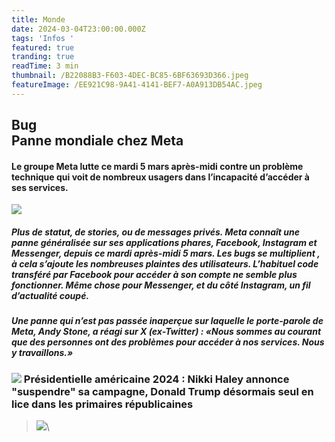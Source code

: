 ```yaml
---
title: Monde
date: 2024-03-04T23:00:00.000Z
tags: 'Infos '
featured: true
tranding: true
readTime: 3 min
thumbnail: /B22088B3-F603-4DEC-BC85-6BF63693D366.jpeg
featureImage: /EE921C98-9A41-4141-BEF7-A0A913DB54AC.jpeg
---
```


**Bug**\
Panne mondiale chez Meta
------------------------

#### Le groupe Meta lutte ce mardi 5 mars après-midi contre un problème technique qui voit de nombreux usagers dans l’incapacité d’accéder à ses services.

![](/3CC8F645-73BF-4EC6-95DF-1D6B885595D3.jpeg)

##### &#x20;Plus de statut, de stories, ou de messages privés. Meta connaît une panne généralisée sur ses applications phares, Facebook, Instagram et Messenger, depuis ce mardi après-midi 5 mars. Les bugs se multiplient , à cela s’ajoute les nombreuses plaintes des utilisateurs. L’habituel code transféré par Facebook pour accéder à son compte ne semble plus fonctionner.  Même chose pour Messenger, et du côté Instagram, un fil d’actualité coupé.

##### Une panne qui n’est pas passée inaperçue sur laquelle le porte-parole de Meta, Andy Stone, a réagi sur X (ex-Twitter) : «Nous sommes au courant que des personnes ont des problèmes pour accéder à nos services. Nous y travaillons.»

### ![](/FC292C01-70FE-4AD7-92BA-98CC8C86967B.jpeg) Présidentielle américaine 2024 : Nikki Haley annonce "suspendre" sa campagne, Donald Trump désormais seul en lice dans les primaires républicaines

> ![](/33AA940E-E68A-498D-A7A1-76C4FF20A79F.webp)\
>
